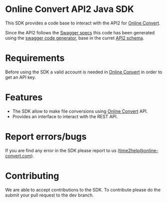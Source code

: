 # Online Convert API2 Java SDK

This SDK provides a code base to interact with the API2 for [Online Convert](http://www.online-convert.com/). 

Since the API2 follows the [Swagger specs](http://swagger.io/) this code has been generated using the [swagger code generator](https://github.com/swagger-api/swagger-codegen), base in the curret [API2 schema](https://api2.online-convert.com/schema).

# Requirements
Before using the SDK a valid account is needed in [Online Convert](http://www.online-convert.com/) in order to get an API key.

# Features
  - The SDK allow to make file conversions using [Online Convert](http://www.online-convert.com/) API.
  - Provides an interface to interact with the REST API.

# Report errors/bugs
If you are find any error in the SDK please report to us ([time2help@online-convert.com](mailto:time2help@online-convert.com)). 

# Contributing
We are able to accept contributions to the SDK. To contribute please do the submit your pull request to the dev branch. 

